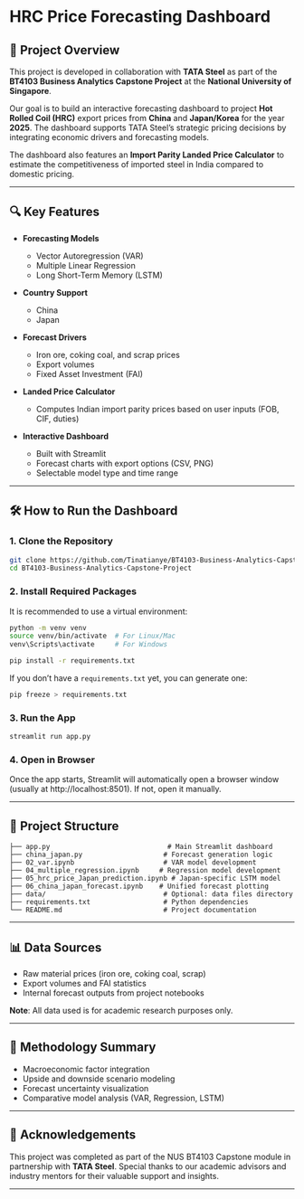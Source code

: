 
# HRC Price Forecasting Dashboard

## 📘 Project Overview

This project is developed in collaboration with **TATA Steel** as part of the **BT4103 Business Analytics Capstone Project** at the **National University of Singapore**.

Our goal is to build an interactive forecasting dashboard to project **Hot Rolled Coil (HRC)** export prices from **China** and **Japan/Korea** for the year **2025**. The dashboard supports TATA Steel’s strategic pricing decisions by integrating economic drivers and forecasting models.

The dashboard also features an **Import Parity Landed Price Calculator** to estimate the competitiveness of imported steel in India compared to domestic pricing.

---

## 🔍 Key Features

- **Forecasting Models**
  - Vector Autoregression (VAR)
  - Multiple Linear Regression
  - Long Short-Term Memory (LSTM)

- **Country Support**
  - China
  - Japan

- **Forecast Drivers**
  - Iron ore, coking coal, and scrap prices
  - Export volumes
  - Fixed Asset Investment (FAI)

- **Landed Price Calculator**
  - Computes Indian import parity prices based on user inputs (FOB, CIF, duties)

- **Interactive Dashboard**
  - Built with Streamlit
  - Forecast charts with export options (CSV, PNG)
  - Selectable model type and time range

---

## 🛠️ How to Run the Dashboard

### 1. Clone the Repository

```bash
git clone https://github.com/Tinatianye/BT4103-Business-Analytics-Capstone-Project.git
cd BT4103-Business-Analytics-Capstone-Project
```

### 2. Install Required Packages

It is recommended to use a virtual environment:

```bash
python -m venv venv
source venv/bin/activate  # For Linux/Mac
venv\Scripts\activate     # For Windows

pip install -r requirements.txt
```

If you don’t have a `requirements.txt` yet, you can generate one:

```bash
pip freeze > requirements.txt
```

### 3. Run the App

```bash
streamlit run app.py
```

### 4. Open in Browser

Once the app starts, Streamlit will automatically open a browser window (usually at http://localhost:8501). If not, open it manually.

---

## 📁 Project Structure

```
├── app.py                             # Main Streamlit dashboard
├── china_japan.py                    # Forecast generation logic
├── 02_var.ipynb                      # VAR model development
├── 04_multiple_regression.ipynb     # Regression model development
├── 05_hrc_price_Japan_prediction.ipynb # Japan-specific LSTM model
├── 06_china_japan_forecast.ipynb    # Unified forecast plotting
├── data/                             # Optional: data files directory
├── requirements.txt                  # Python dependencies
└── README.md                         # Project documentation
```

---

## 📊 Data Sources

- Raw material prices (iron ore, coking coal, scrap)
- Export volumes and FAI statistics
- Internal forecast outputs from project notebooks

**Note**: All data used is for academic research purposes only.

---

## 🧠 Methodology Summary

- Macroeconomic factor integration
- Upside and downside scenario modeling
- Forecast uncertainty visualization
- Comparative model analysis (VAR, Regression, LSTM)

---

## 🤝 Acknowledgements

This project was completed as part of the NUS BT4103 Capstone module in partnership with **TATA Steel**. Special thanks to our academic advisors and industry mentors for their valuable support and insights.

---

